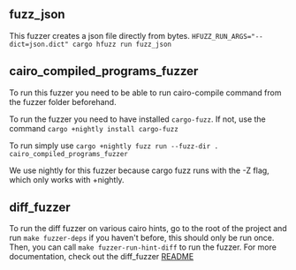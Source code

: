 ## fuzz_json
This fuzzer creates a json file directly from bytes.
`HFUZZ_RUN_ARGS="--dict=json.dict" cargo hfuzz run fuzz_json`

## cairo_compiled_programs_fuzzer
To run this fuzzer you need to be able to run cairo-compile command from the fuzzer folder beforehand.

To run the fuzzer you need to have installed `cargo-fuzz`. If not, use the command `cargo +nightly install cargo-fuzz`

To run simply use `cargo +nightly fuzz run --fuzz-dir . cairo_compiled_programs_fuzzer`

We use nightly for this fuzzer because cargo fuzz runs with the -Z flag, which only works with +nightly.

## diff_fuzzer
To run the diff fuzzer on various cairo hints, go to the root of the project and run
`make fuzzer-deps` if you haven't before, this should only be run once. Then, you can call
`make fuzzer-run-hint-diff` to run the fuzzer.
For more documentation, check out the diff_fuzzer [README](diff_fuzzer/README.md)
